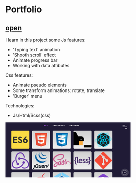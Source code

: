 # Portfolio

## [open](https://mikhailchekov.github.io/new-portfolio/)

I learn in this project some Js features:
 - 'Typing text' animation
 - 'Shooth scroll' effect
 - Animate progress bar
 - Working with data attibutes

Css features: 
- Animate pseudo elements
- Some transform animations: rotate, translate
- 'Burger' menu

Technologies:
 - Js/Html/Scss(css)

<img src="porfolio.png" alt="Portfolio" width="400"/>